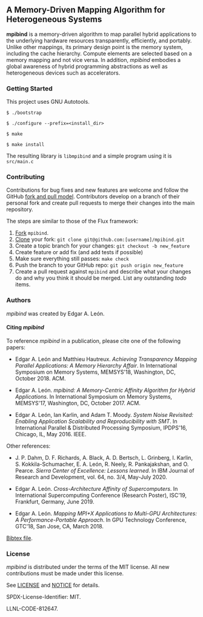 ## A Memory-Driven Mapping Algorithm for Heterogeneous Systems

**mpibind** is a memory-driven algorithm to map parallel hybrid
applications to the underlying hardware resources transparently,
efficiently, and portably. Unlike other mappings, its primary design point
is the memory system, including the cache hierarchy. Compute elements
are selected based on a memory mapping and not vice versa. In
addition, *mpibind* embodies a global awareness of hybrid programming
abstractions as well as heterogeneous devices such as accelerators.

### Getting Started

This project uses GNU Autotools.

```
$ ./bootstrap

$ ./configure --prefix=<install_dir>

$ make

$ make install
```

The resulting library is `libmpibind` and a simple program using it is `src/main.c`


### Contributing

Contributions for bug fixes and new features are welcome and follow
the GitHub
[fork and pull model](https://docs.github.com/en/github/collaborating-with-issues-and-pull-requests/about-collaborative-development-models).
Contributors develop on a branch of their personal fork and create
pull requests to merge their changes into the main repository. 

The steps are similar to those of the Flux framework:

1. [Fork](https://help.github.com/en/github/getting-started-with-github/fork-a-repo) `mpibind`.
2. [Clone](https://help.github.com/en/github/getting-started-with-github/fork-a-repo#keep-your-fork-synced)
your fork: `git clone git@github.com:[username]/mpibind.git`
3. Create a topic branch for your changes: `git checkout -b new_feature`
4. Create feature or add fix (and add tests if possible)
5. Make sure everything still passes: `make check`
6. Push the branch to your GitHub repo: `git push origin new_feature`
7. Create a pull request against `mpibind` and describe what your
changes do and why you think it should be merged. List any
outstanding *todo* items. 


### Authors

*mpibind* was created by Edgar A. León.

#### Citing *mpibind*

To reference *mpibind* in a publication, please cite one of the
following papers:

* Edgar A. León and Matthieu Hautreux. *Achieving Transparency Mapping
  Parallel Applications: A Memory Hierarchy Affair*. In International
  Symposium on Memory Systems, MEMSYS'18, Washington, DC,
  October 2018. ACM. 

* Edgar A. León. *mpibind: A Memory-Centric Affinity Algorithm for
  Hybrid Applications*. In International Symposium on Memory Systems,
  MEMSYS'17, Washington, DC, October 2017. ACM.

* Edgar A. León, Ian Karlin, and Adam T. Moody. *System Noise
  Revisited: Enabling Application Scalability and Reproducibility with
  SMT*. In International Parallel & Distributed Processing Symposium,
  IPDPS'16, Chicago, IL, May 2016. IEEE.
  
Other references: 

* J. P. Dahm, D. F. Richards, A. Black, A. D. Bertsch, L. Grinberg, I. Karlin, S. Kokkila-Schumacher, E. A. León, R. Neely, R. Pankajakshan, and O. Pearce. *Sierra Center of Excellence: Lessons learned*. In IBM Journal of Research and Development, vol. 64, no. 3/4, May-July 2020.

* Edgar A. León. *Cross-Architecture Affinity of Supercomputers*. In International Supercomputing Conference (Research Poster), ISC’19, Frankfurt, Germany, June 2019. 

* Edgar A. León. *Mapping MPI+X Applications to Multi-GPU
  Architectures: A Performance-Portable Approach*. In GPU Technology
  Conference, GTC'18, San Jose, CA, March 2018. 
  
  


[Bibtex file](doc/mpibind.bib). 


### License

*mpibind* is distributed under the terms of the MIT license. All new
contributions must be made under this license. 

See [LICENSE](LICENSE) and [NOTICE](NOTICE) for details.

SPDX-License-Identifier: MIT.

LLNL-CODE-812647.

